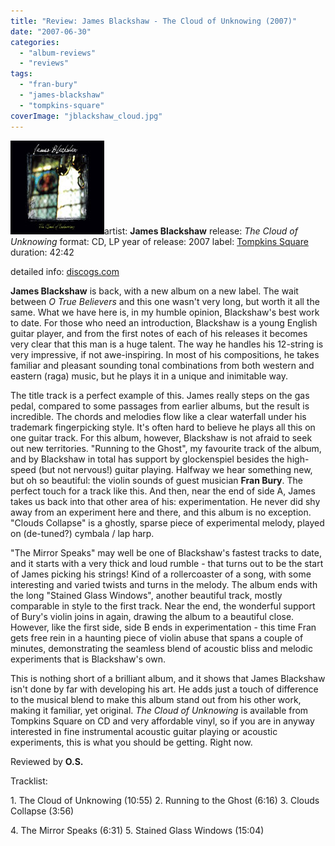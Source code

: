 ```yaml
---
title: "Review: James Blackshaw - The Cloud of Unknowing (2007)"
date: "2007-06-30"
categories: 
  - "album-reviews"
  - "reviews"
tags: 
  - "fran-bury"
  - "james-blackshaw"
  - "tompkins-square"
coverImage: "jblackshaw_cloud.jpg"
---
```


![jblackshaw_cloud](images/jblackshaw_cloud.jpg "jblackshaw_cloud")artist: **James Blackshaw** release: _The Cloud of Unknowing_ format: CD, LP year of release: 2007 label: [Tompkins Square](http://www.tompkinssquare.net/) duration: 42:42

detailed info: [discogs.com](http://www.discogs.com/James-Blackshaw-The-Cloud-Of-Unknowing/master/2051)

**James Blackshaw** is back, with a new album on a new label. The wait between _O True Believers_ and this one wasn't very long, but worth it all the same. What we have here is, in my humble opinion, Blackshaw's best work to date. For those who need an introduction, Blackshaw is a young English guitar player, and from the first notes of each of his releases it becomes very clear that this man is a huge talent. The way he handles his 12-string is very impressive, if not awe-inspiring. In most of his compositions, he takes familiar and pleasant sounding tonal combinations from both western and eastern (raga) music, but he plays it in a unique and inimitable way.

The title track is a perfect example of this. James really steps on the gas pedal, compared to some passages from earlier albums, but the result is incredible. The chords and melodies flow like a clear waterfall under his trademark fingerpicking style. It's often hard to believe he plays all this on one guitar track. For this album, however, Blackshaw is not afraid to seek out new territories. "Running to the Ghost", my favourite track of the album, and by Blackshaw in total has support by glockenspiel besides the high-speed (but not nervous!) guitar playing. Halfway we hear something new, but oh so beautiful: the violin sounds of guest musician **Fran Bury**. The perfect touch for a track like this. And then, near the end of side A, James takes us back into that other area of his: experimentation. He never did shy away from an experiment here and there, and this album is no exception. "Clouds Collapse" is a ghostly, sparse piece of experimental melody, played on (de-tuned?) cymbala / lap harp.

"The Mirror Speaks" may well be one of Blackshaw's fastest tracks to date, and it starts with a very thick and loud rumble - that turns out to be the start of James picking his strings! Kind of a rollercoaster of a song, with some interesting and varied twists and turns in the melody. The album ends with the long "Stained Glass Windows", another beautiful track, mostly comparable in style to the first track. Near the end, the wonderful support of Bury's violin joins in again, drawing the album to a beautiful close. However, like the first side, side B ends in experimentation - this time Fran gets free rein in a haunting piece of violin abuse that spans a couple of minutes, demonstrating the seamless blend of acoustic bliss and melodic experiments that is Blackshaw's own.

This is nothing short of a brilliant album, and it shows that James Blackshaw isn't done by far with developing his art. He adds just a touch of difference to the musical blend to make this album stand out from his other work, making it familiar, yet original. _The Cloud of Unknowing_ is available from Tompkins Square on CD and very affordable vinyl, so if you are in anyway interested in fine instrumental acoustic guitar playing or acoustic experiments, this is what you should be getting. Right now.

Reviewed by **O.S.**

Tracklist:

1\. The Cloud of Unknowing (10:55) 2. Running to the Ghost (6:16) 3. Clouds Collapse (3:56)

4\. The Mirror Speaks (6:31) 5. Stained Glass Windows (15:04)
